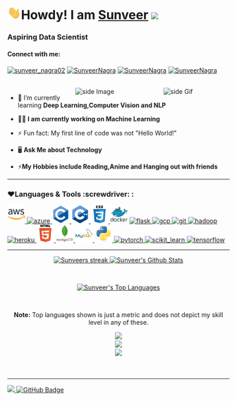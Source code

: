 <h1> <img src="https://raw.githubusercontent.com/ABSphreak/ABSphreak/master/gifs/Hi.gif" height="30px">Howdy! I am <a href="https://github.com/SIERRA117a1">Sunveer</a>
<img height="30px" src="https://emojis.slackmojis.com/emojis/images/1531849430/4246/blob-sunglasses.gif?1531849430"></h1>
<h3 align="left">Aspiring Data Scientist</h3>

<h4 align="left">Connect with me:</h4>
<p align="left">
<a href="https://instagram.com/sunveernagra_02" target="_blank"><img align="center" src="https://raw.githubusercontent.com/rahuldkjain/github-profile-readme-generator/master/src/images/icons/Social/instagram.svg" alt="sunveer_nagra02" height="25" width="30" /></a>
<a href="https://www.linkedin.com/in/sunveer-singh-nagra-998187190/" target="_blank"><img align="center" src="https://raw.githubusercontent.com/rahuldkjain/github-profile-readme-generator/master/src/images/icons/Social/linked-in-alt.svg" alt="SunveerNagra" height="25" width="30" /></a>
<a href="https://www.kaggle.com/sunveernagra" target="_blank"><img align="center" src="https://raw.githubusercontent.com/rahuldkjain/github-profile-readme-generator/master/src/images/icons/Social/kaggle.svg" alt="SunveerNagra" height="25" width="30" /></a>
<a href="mailto:sunveernagra@gmail.com" target="_blank"><img align="center" src="https://img.shields.io/badge/Gmail-D14836?style=for-the-badge&logo=gmail&logoColor=white" alt="SunveerNagra" height="25" width="80" /></a>
</p>
<br/>
<a href="https://github.com/SIERRA117a1"> <img src="https://media3.giphy.com/media/ZEB6yFbLnhyQf7g3hn/giphy.gif" alt="side Gif" align="right" width="150" height="auto"/> </a>
<a href="https://github.com/"> <img src="https://github.com/sciencepal/sciencepal/blob/master/assets/life_balance.gif" alt="side Image" align="right" width="200" height="auto" /> </a>


- 🌱 I’m currently learning **Deep Learning,Computer Vision and NLP**

- 👨‍💻 **I am currently working on Machine Learning**

- ⚡ Fun fact: My first line of code was not "Hello World!"

- :desktop_computer: **Ask Me about Technology**

- ⚡**My Hobbies include Reading,Anime and Hanging out with friends**

<hr>

<h3 align="left">❤Languages & Tools :screwdriver: :</h3>

<p align="left"> <a href="https://aws.amazon.com" target="_blank"> <img src="https://raw.githubusercontent.com/devicons/devicon/master/icons/amazonwebservices/amazonwebservices-original-wordmark.svg" alt="aws" width="40" height="40"/> </a> <a href="https://azure.microsoft.com/en-in/" target="_blank"> <img src="https://www.vectorlogo.zone/logos/microsoft_azure/microsoft_azure-icon.svg" alt="azure" width="40" height="40"/> </a> <a href="https://www.cprogramming.com/" target="_blank"> <img src="https://raw.githubusercontent.com/devicons/devicon/master/icons/c/c-original.svg" alt="c" width="40" height="40"/> </a> <a href="https://www.w3schools.com/cpp/" target="_blank"> <img src="https://raw.githubusercontent.com/devicons/devicon/master/icons/cplusplus/cplusplus-original.svg" alt="cplusplus" width="40" height="40"/> </a> <a href="https://www.w3schools.com/css/" target="_blank"> <img src="https://raw.githubusercontent.com/devicons/devicon/master/icons/css3/css3-original-wordmark.svg" alt="css3" width="40" height="40"/> </a <a href="https://www.docker.com/" target="_blank"> <img src="https://raw.githubusercontent.com/devicons/devicon/master/icons/docker/docker-original-wordmark.svg" alt="docker" width="40" height="40"/> </a> <a href="https://flask.palletsprojects.com/" target="_blank"> <img src="https://www.vectorlogo.zone/logos/pocoo_flask/pocoo_flask-icon.svg" alt="flask" width="40" height="40"/> </a> <a href="https://cloud.google.com" target="_blank"> <img src="https://www.vectorlogo.zone/logos/google_cloud/google_cloud-icon.svg" alt="gcp" width="40" height="40"/> </a> <a href="https://git-scm.com/" target="_blank"> <img src="https://www.vectorlogo.zone/logos/git-scm/git-scm-icon.svg" alt="git" width="40" height="40"/> </a> <a href="https://hadoop.apache.org/" target="_blank"> <img src="https://www.vectorlogo.zone/logos/apache_hadoop/apache_hadoop-icon.svg" alt="hadoop" width="40" height="40"/> </a> <a href="https://heroku.com" target="_blank"> <img src="https://www.vectorlogo.zone/logos/heroku/heroku-icon.svg" alt="heroku" width="40" height="40"/> </a> <a href="https://www.w3.org/html/" target="_blank"> <img src="https://raw.githubusercontent.com/devicons/devicon/master/icons/html5/html5-original-wordmark.svg" alt="html5" width="40" height="40"/> </a> <a href="https://www.mongodb.com/" target="_blank"> <img src="https://raw.githubusercontent.com/devicons/devicon/master/icons/mongodb/mongodb-original-wordmark.svg" alt="mongodb" width="40" height="40"/> </a> <a href="https://www.mysql.com/" target="_blank"> <img src="https://raw.githubusercontent.com/devicons/devicon/master/icons/mysql/mysql-original-wordmark.svg" alt="mysql" width="40" height="40"/> </a> <a href="https://www.python.org" target="_blank"> <img src="https://raw.githubusercontent.com/devicons/devicon/master/icons/python/python-original.svg" alt="python" width="40" height="40"/> </a> <a href="https://pytorch.org/" target="_blank"> <img src="https://www.vectorlogo.zone/logos/pytorch/pytorch-icon.svg" alt="pytorch" width="40" height="40"/> </a> <a href="https://scikit-learn.org/" target="_blank"> <img src="https://upload.wikimedia.org/wikipedia/commons/0/05/Scikit_learn_logo_small.svg" alt="scikit_learn" width="40" height="40"/> </a> <a href="https://www.tensorflow.org" target="_blank"> <img src="https://www.vectorlogo.zone/logos/tensorflow/tensorflow-icon.svg" alt="tensorflow" width="40" height="40"/> </a> </p>
<hr>
<p align="center">
    <a href="https://github.com/SIERRA17a1/github-readme-streak-stats">
        <img title="🔥 Get streak stats for your profile at git.io/streak-stats" alt="Sunveers streak" src="https://github-readme-streak-stats.herokuapp.com/?user=SIERRA117a1&theme=black-ice&hide_border=true&stroke=0000&background=060A0CD0"/>
    </a>
    <a href="https://github.com/anuraghazra/github-readme-stats"><img alt="Sunveer's Github Stats" src="https://github-readme-stats.vercel.app/api?username=SIERRA117a1&show_icons=true&count_private=true&theme=react&hide_border=true&bg_color=0D1117" /></a>
</p>

<br/>
   
  <p align="center"><a href="https://github.com/SIERRA117a1/github-readme-stats"><img alt="Sunveer's Top Languages" src="https://github-readme-stats.vercel.app/api/top-langs/?username=SIERRA117a1&langs_count=8&count_private=true&layout=compact&theme=react&hide_border=true&bg_color=0D1117" /></a>
  </p>
  <br/>
  
  <p align="center"><b>Note:</b> Top languages shown is just a metric and does not depict my skill level in any of these.</p>
<div align="center">
	<img src="https://cdn.jsdelivr.net/gh/holic-x/holic-x/assets/github-contribution-grid-snake.svg" />
</div>

<div align="center">
    <img height="300px" src="https://activity-graph.herokuapp.com/graph?username=SIERRA117a1&theme=github"/>
</div>

<div align="center">
    <img height="300px" src="https://metrics.lecoq.io/SIERRA117a1?template=classic&base.indepth=false&base.hireable=false&config.timezone=Asia%2FCalcutta"/>
</div>

<!--<a href="https://github.com/SIERRA117a1/github-readme-activity-graph"><img alt="Sunveer's Activity Graph" src="https://activity-graph.herokuapp.com/graph?username=SIERRA117a1&bg_color=0D1117&color=5BCDEC&line=5BCDEC&point=FFFFFF&hide_border=true" /></a>-->

<br/>
<br/>

<hr>
<a href="https://github.com/Meghna-DAS/github-profile-views-counter">
    <img src="https://komarev.com/ghpvc/?username=SIERRA117a1">
</a>
<a href="https://github.com/SIERRA117a1?tab=followers"><img src="https://img.shields.io/github/followers/SIERRA117a1?label=Followers&style=social" alt="GitHub Badge"></a>
<!--
**SIERRA117a1/SIERRA117a1** is a ✨ _special_ ✨ repository because its `README.md` (this file) appears on your GitHub profile.
-->
